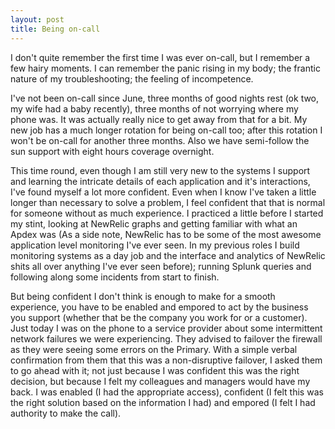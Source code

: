 ```yaml
---
layout: post
title: Being on-call
---
```


I don't quite remember the first time I was ever on-call, but I remember a few hairy moments. I can remember the panic rising in my body; the frantic nature of my troubleshooting; the feeling of incompetence.

I've not been on-call since June, three months of good nights rest (ok two, my wife had a baby recently), three months of not worrying where my phone was. It was actually really nice to get away from that for a bit. My new job has a much longer rotation for being on-call too; after this rotation I won't be on-call for another three months. Also we have semi-follow the sun support with eight hours coverage overnight.

This time round, even though I am still very new to the systems I support and learning the intricate details of each application and it's interactions, I've found myself a lot more confident. Even when I know I've taken a little longer than necessary to solve a problem, I feel confident that that is normal for someone without as much experience. I practiced a little before I started my stint, looking at NewRelic graphs and getting familiar with what an Apdex was (As a side note, NewRelic has to be some of the most awesome application level monitoring I've ever seen. In my previous roles I build monitoring systems as a day job and the interface and analytics of NewRelic shits all over anything I've ever seen before); running Splunk queries and following along some incidents from start to finish.

But being confident I don't think is enough to make for a smooth experience, you have to be enabled and empored to act by the business you support (whether that be the company you work for or a customer). Just today I was on the phone to a service provider about some intermittent network failures we were experiencing. They advised to failover the firewall as they were seeing some errors on the Primary. With a simple verbal confirmation from them that this was a non-disruptive failover, I asked them to go ahead with it; not just because I was confident this was the right decision, but because I felt my colleagues and managers would have my back. I was enabled (I had the appropriate access), confident (I felt this was the right solution based on the information I had) and empored (I felt I had authority to make the call).